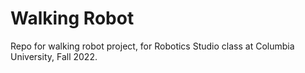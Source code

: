 # Walking Robot

Repo for walking robot project, for Robotics Studio class at Columbia University, Fall 2022.

